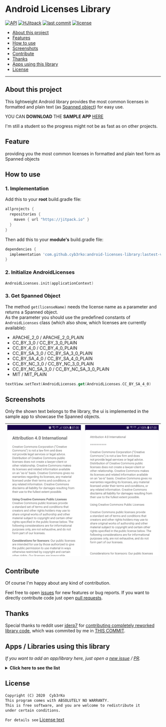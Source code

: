 # Android Licenses Library
[![API](https://img.shields.io/badge/API-1%2B-brightgreen.svg?style=flat)](https://android-arsenal.com/api?level=1)
[![HJitpack](https://jitpack.io/v/cyb3rko/android-licenses-library.svg)](https://jitpack.io/#cyb3rko/android-licenses-library)
[![last commit](https://img.shields.io/github/last-commit/cyb3rko/android-licenses-library?color=F34C9F)](https://github.com/cyb3rko/android-licenses-library/commits/master)
[![license](https://img.shields.io/github/license/cyb3rko/android-licenses-library)](https://www.gnu.org/licenses/gpl-3.0.html)

- [About this project](#about-this-project)  
- [Features](#feature)  
- [How to use](#how-to-use)  
- [Screenshots](#screenshots)  
- [Contribute](#contribute)  
- [Thanks](#thanks)  
- [Apps using this library](#apps--libraries-using-this-library)  
- [License](#license)  

---

## About this project
This lightweight Android library provides the most common licenses in formatted and plain text (as [Spanned object](https://developer.android.com/reference/android/text/Spanned)) for easy use.

YOU CAN **DOWNLOAD** THE **SAMPLE APP** [HERE](https://github.com/cyb3rko/android-licenses-library/raw/master/.github//Sample%20App/AndroidLicensesSample%20v1.0.1.apk)

I'm still a student so the progress might not be as fast as on other projects.

## Feature
providing you the most common licenses in formatted and plain text form as Spanned objects

## How to use

### 1. Implementation
Add this to your **root** build.gradle file:
```gradle
allprojects {
  repositories {
    maven { url "https://jitpack.io" }
  }
}
```

Then add this to your **module's** build.gradle file:
```gradle
dependencies {
  implementation 'com.github.cyb3rko:android-licenses-library:lastest-version'
}
```

### 2. Initialize AndroidLicenses
```kotlin
AndroidLicenses.init(applicationContext)
```

### 3. Get Spanned Object
The method `get(licenseName)` needs the license name as a parameter and returns a Spanned object.  
As the parameter you should use the predefined constants of `AndroidLicenses` class (which also show, which licenses are currently available):
- APACHE_2_0 / APACHE_2_0_PLAIN
- CC_BY_3_0 / CC_BY_3_0_PLAIN
- CC_BY_4_0 / CC_BY_4_0_PLAIN
- CC_BY_SA_3_0 / CC_BY_SA_3_0_PLAIN
- CC_BY_SA_4_0 / CC_BY_SA_4_0_PLAIN
- CC_BY_NC_3_0 / CC_BY_NC_3_0_PLAIN
- CC_BY_NC_SA_3_0 / CC_BY_NC_SA_3_0_PLAIN
- MIT / MIT_PLAIN

```kotlin
textView.setText(AndroidLicenses.get(AndroidLicenses.CC_BY_SA_4_0)
```

## Screenshots
Only the shown text belongs to the library, the ui is implemented in the sample app to showcase the Spanned objects.

|<img src=".github/images/v1.1.0/screenshot_1.webp" width="270">|<img src=".github/images/v1.1.0/screenshot_2.webp" width="270">|
|:---:|:---:|

## Contribute
Of course I'm happy about any kind of contribution.

Feel free to open [issues](https://github.com/cyb3rko/android-licenses-library/issues) for new features or bug reports.
If you want to directly contribute code just open [pull requests](https://github.com/cyb3rko/android-licenses-library/pulls).

## Thanks
Special thanks to reddit user [jderp7](https://www.reddit.com/user/jderp7/) for [contributing completely reworked library code](https://www.reddit.com/r/androiddev/comments/ipprkr/kotlin_companion_object_caching/), which was commited by me in [THIS COMMIT](https://github.com/cyb3rko/android-licenses-library/commit/eb42bac7c5a17bf6e0ee5318ef8bfc3c1e5f290f).

## Apps / Libraries using this library
*If you want to add an app/library here, just open a [new issue](https://github.com/cyb3rko/android-licenses-library/issues/new) / [PR](https://github.com/cyb3rko/android-licenses-library/compare).*

<details>
  <summary><strong>Click here to see the list</strong></summary>
<br>
<table>
  <tr>
    <td></td>
    <td><a href="https://github.com/cyb3rko/about-icons">About Icons Library</a></td>
    <td>by <a href="https://github.com/cyb3rko">Cyb3rko</a></td>
  </tr>
</table>
</details>

## License

```
Copyright (C) 2020  Cyb3rKo
This program comes with ABSOLUTELY NO WARRANTY.
This is free software, and you are welcome to redistribute it
under certain conditions.
```
`For details see` [License text](LICENSE)
